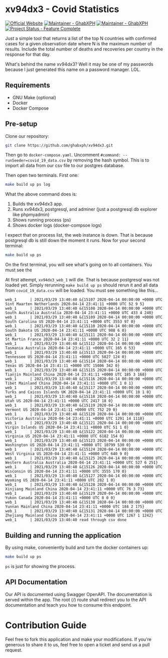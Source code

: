 # xv94dx3 - Covid Statistics

[![Official Website](https://img.shields.io/badge/Official%20Website-https://covid.ghabxph.info-green.svg)](https://covid.ghabxph.info)
[![Maintainer - GhabXPH](https://img.shields.io/badge/maintainer-ghabxph-green.svg)](https://github.com/ghabxph)
[![Maintainer - GhabXPH](https://img.shields.io/badge/maintainer-ghabxph-green.svg)](https://github.com/ghabxph)
[![Project Status - Feature Complete](https://img.shields.io/badge/project%20status-feature%20complete-green.svg)](https://github.com/ghabxph/xv94dx3)

Just a simple tool that returns a list of the top N countries with confirmed cases  for  a
given observation date where N is the maximum number of results. Include the total  number
of deaths and recoveries per country in the response for that day.

What's behind the name xv94dx3? Well it may be one of my passwords because I just generated
this name on a password manager. LOL.

## Requirements

* GNU Make (optional)
* Docker
* Docker Compose

## Pre-setup

Clone our repository:

``` sh
git clone https://github.com/ghabxph/xv94dx3.git
```

Then go to `docker-compose.yaml`. Uncomment  `#command: --runSeeder=covid_19_data.csv`  by
removing the hash symbol. This is to import all data from our  csv file  to  our  postgres
database.

Then open two terminals. First one:

``` sh
make build up ps log
```

What the above command does is:

1. Builds the xv94dx3 app.
2. Runs xv94dx3, postgresql, and adminer (just a postgresql db explorer like phpmyadmin)
3. Shows running process (ps)
4. Shows docker logs (docker-compsoe logs)

I expect that on process list, the web instance is down. That is because postgresql db
is still down the moment it runs. Now for your second terminal:

``` sh
make build up ps
```

On the first terminal, you will see what's going on to all containers. You must see the 

At first attempt, `xv94dx3_web_1` will die. That is because postgresql was not loaded yet.
Simply rerunning `make build up ps` should rerun it and all data from `covid_19_data.csv`
will be loaded. You must see something like this...

``` 
web_1      | 2021/03/29 13:40:40 &{15107 2020-04-14 00:00:00 +0000 UTC Sint Maarten Netherlands 2020-04-14 23:41:11 +0000 UTC 52 9 5}
web_1      | 2021/03/29 13:40:40 &{15108 2020-04-14 00:00:00 +0000 UTC South Australia Australia 2020-04-14 23:41:11 +0000 UTC 433 4 240}
web_1      | 2021/03/29 13:40:40 &{15109 2020-04-14 00:00:00 +0000 UTC South Carolina US 2020-04-14 23:41:11 +0000 UTC 3553 97 0}
web_1      | 2021/03/29 13:40:40 &{15110 2020-04-14 00:00:00 +0000 UTC South Dakota US 2020-04-14 23:41:11 +0000 UTC 988 6 0}
web_1      | 2021/03/29 13:40:40 &{15111 2020-04-14 00:00:00 +0000 UTC St Martin France 2020-04-14 23:41:11 +0000 UTC 32 2 11}
web_1      | 2021/03/29 13:40:40 &{15112 2020-04-14 00:00:00 +0000 UTC Tasmania Australia 2020-04-14 23:41:11 +0000 UTC 165 6 53}
web_1      | 2021/03/29 13:40:40 &{15113 2020-04-14 00:00:00 +0000 UTC Tennessee US 2020-04-14 23:41:11 +0000 UTC 5827 124 0}
web_1      | 2021/03/29 13:40:40 &{15114 2020-04-14 00:00:00 +0000 UTC Texas US 2020-04-14 23:41:11 +0000 UTC 15006 342 0}
web_1      | 2021/03/29 13:40:40 &{15115 2020-04-14 00:00:00 +0000 UTC Tianjin Mainland China 2020-04-14 23:41:11 +0000 UTC 185 3 168}
web_1      | 2021/03/29 13:40:40 &{15116 2020-04-14 00:00:00 +0000 UTC Tibet Mainland China 2020-04-14 23:41:11 +0000 UTC 1 0 1}
web_1      | 2021/03/29 13:40:40 &{15117 2020-04-14 00:00:00 +0000 UTC Turks and Caicos Islands UK 2020-04-14 23:41:11 +0000 UTC 10 1 0}
web_1      | 2021/03/29 13:40:40 &{15118 2020-04-14 00:00:00 +0000 UTC Utah US 2020-04-14 23:41:11 +0000 UTC 2417 18 0}
web_1      | 2021/03/29 13:40:40 &{15119 2020-04-14 00:00:00 +0000 UTC Vermont US 2020-04-14 23:41:11 +0000 UTC 752 29 0}
web_1      | 2021/03/29 13:40:40 &{15120 2020-04-14 00:00:00 +0000 UTC Victoria Australia 2020-04-14 23:41:11 +0000 UTC 1291 14 1118}
web_1      | 2021/03/29 13:40:40 &{15121 2020-04-14 00:00:00 +0000 UTC Virgin Islands US 2020-04-14 23:41:11 +0000 UTC 51 1 0}
web_1      | 2021/03/29 13:40:40 &{15122 2020-04-14 00:00:00 +0000 UTC Virginia US 2020-04-14 23:41:11 +0000 UTC 6182 154 0}
web_1      | 2021/03/29 13:40:40 &{15123 2020-04-14 00:00:00 +0000 UTC Washington US 2020-04-14 23:41:11 +0000 UTC 10799 530 0}
web_1      | 2021/03/29 13:40:40 &{15124 2020-04-14 00:00:00 +0000 UTC West Virginia US 2020-04-14 23:41:11 +0000 UTC 640 9 0}
web_1      | 2021/03/29 13:40:40 &{15125 2020-04-14 00:00:00 +0000 UTC Western Australia Australia 2020-04-14 23:41:11 +0000 UTC 527 6 251}
web_1      | 2021/03/29 13:40:40 &{15126 2020-04-14 00:00:00 +0000 UTC Wisconsin US 2020-04-14 23:41:11 +0000 UTC 3555 170 0}
web_1      | 2021/03/29 13:40:40 &{15127 2020-04-14 00:00:00 +0000 UTC Wyoming US 2020-04-14 23:41:11 +0000 UTC 282 1 0}
web_1      | 2021/03/29 13:40:40 &{15128 2020-04-14 00:00:00 +0000 UTC Xinjiang Mainland China 2020-04-14 23:41:11 +0000 UTC 76 3 73}
web_1      | 2021/03/29 13:40:40 &{15129 2020-04-14 00:00:00 +0000 UTC Yukon Canada 2020-04-14 23:41:11 +0000 UTC 8 0 0}
web_1      | 2021/03/29 13:40:40 &{15130 2020-04-14 00:00:00 +0000 UTC Yunnan Mainland China 2020-04-14 23:41:11 +0000 UTC 184 2 175}
web_1      | 2021/03/29 13:40:40 &{15131 2020-04-14 00:00:00 +0000 UTC Zhejiang Mainland China 2020-04-14 23:41:11 +0000 UTC 1267 1 1242}
web_1      | 2021/03/29 13:40:40 read through csv done
```

## Building and running the application

By using make, conveniently build and turn the docker containers up:

``` sh
make build up ps
```

`ps` is just for showing the process.

## API Documentation

Our API is documented using Swagger OpenAPI. The documentation is served within  the  app.
The root (/) route shall redirect you to the  API  documentation  and  teach  you  how  to
consume this endpoint.


# Contribution Guide

Feel free to fork this application and make your  modifications.  If  you're  generous  to
share it to us, feel free to open a ticket and send us a pull request.
